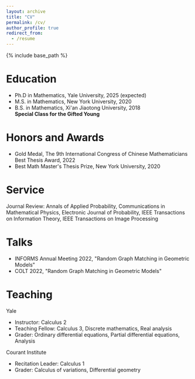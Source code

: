 ```yaml
---
layout: archive
title: "CV"
permalink: /cv/
author_profile: true
redirect_from:
  - /resume
---
```


{% include base_path %}

Education
======
* Ph.D in Mathematics, Yale University, 2025 (expected)
* M.S. in Mathematics, New York University, 2020
* B.S. in Mathematics, Xi'an Jiaotong University, 2018
  <br> **Special Class for the Gifted Young**


  
Honors and Awards
=====
* Gold Medal, The 9th International Congress of Chinese Mathematicians Best Thesis Award, 2022
* Best Math Master's Thesis Prize, New York University, 2020


Service
======
Journal Review: Annals of Applied Probability, Communications in Mathematical Physics, Electronic Journal of Probability, IEEE Transactions on Information Theory, IEEE Transactions on Image Processing

  
Talks
======
* INFORMS Annual Meeting 2022, "Random Graph Matching in Geometric Models"
* COLT 2022, "Random Graph Matching in Geometric Models"  
  
Teaching
======
Yale
* Instructor: Calculus 2
* Teaching Fellow: Calculus 3, Discrete mathematics, Real analysis
* Grader: Ordinary differential equations, Partial differential equations, Analysis

Courant Institute
* Recitation Leader: Calculus 1
* Grader: Calculus of variations, Differential geometry
  

